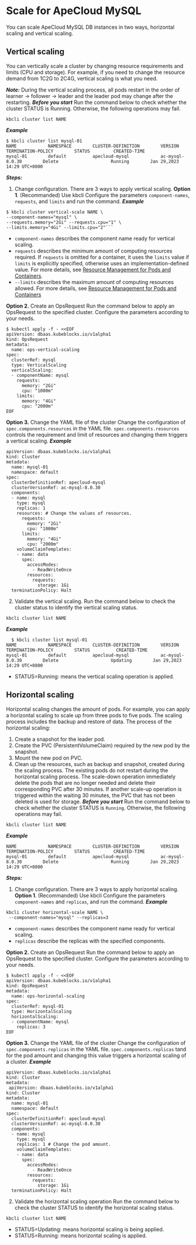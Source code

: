 # Scale for ApeCloud MySQL
You can scale ApeCloud MySQL DB instances in two ways, horizontal scaling and vertical scaling. 

## Vertical scaling
You can vertically scale a cluster by changing resource requirements and limits (CPU and storage). For example, if you need to change the resource demand from 1C2G to 2C4G, vertical scaling is what you need.

***Note:***
During the vertical scaling process, all pods restart in the order of learner -> follower -> leader and the leader pod may change after the restarting.
***Before you start***
Run the command below to check whether the cluster STATUS is Running. Otherwise, the following operations may fail.
```
kbcli cluster list NAME
```
***Example***
```
$ kbcli cluster list mysql-01
NAME            NAMESPACE        CLUSTER-DEFINITION        VERSION                TERMINATION-POLICY        STATUS         CREATED-TIME
mysql-01        default          apecloud-mysql            ac-mysql-8.0.30        Delete                    Running        Jan 29,2023 14:29 UTC+0800
```
***Steps:***
1. Change configuration.
There are 3 ways to apply vertical scaling.
**Option 1**. (Recommanded) Use kbcli
Configure the parameters `component-names`, `requests`, and `limits` and run the command.
***Example***

```
$ kbcli cluster vertical-scale NAME \
--component-names="mysql" \
--requests.memory="2Gi" --requests.cpu="1" \
--limits.memory="4Gi" --limits.cpu="2"```
```
- `component-names` describes the component name ready for vertical scaling.
- `requests` describes the minimum amount of computing resources required. If `requests` is omitted for a container, it uses the `limits` value if `limits` is explicitly specified, otherwise uses an implementation-defined value. For more details, see [Resource Management for Pods and Containers](https://kubernetes.io/docs/concepts/configuration/manage-resources-containers/).
- `--limits` describes the maximum amount of computing resources allowed. For more details, see [Resource Management for Pods and Containers](https://kubernetes.io/docs/concepts/configuration/manage-resources-containers/)

**Option 2.** Create an OpsRequest
Run the command below to apply an OpsRequest to the specified cluster. Configure the parameters according to your needs.
```
$ kubectl apply -f - <<EOF
apiVersion: dbaas.kubeblocks.io/v1alpha1
kind: OpsRequest
metadata:
  name: ops-vertical-scaling
spec:
  clusterRef: mysql
  type: VerticalScaling 
  verticalScaling:
  - componentName: mysql
    requests:
      memory: "2Gi"
      cpu: "1000m"
    limits:
      memory: "4Gi"
      cpu: "2000m"
EOF
```
**Option 3.** Change the YAML file of the cluster
Change the configuration of `spec.components.resources` in the YAML file. `spec.components.resources` controls the requirement and limit of resources and changing them triggers a vertical scaling. 
***Example***
```
apiVersion: dbaas.kubeblocks.io/v1alpha1
kind: Cluster
metadata:
  name: mysql-01
  namespace: default
spec:
  clusterDefinitionRef: apecloud-mysql
  clusterVersionRef: ac-mysql-8.0.30
  components:
  - name: mysql
    type: mysql
    replicas: 1
    resources: # Change the values of resources.
      requests:
        memory: "2Gi"
        cpu: "1000m"
      limits:
        memory: "4Gi"
        cpu: "2000m"
    volumeClaimTemplates:
    - name: data
      spec:
        accessModes:
          - ReadWriteOnce
        resources:
          requests:
            storage: 1Gi
  terminationPolicy: Halt
  ```
  2. Validate the vertical scaling.
  Run the command below to check the cluster status to identify the vertical scaling status.
  ```
  kbcli cluster list NAME
  ```
  ***Example***
  ```
    $ kbcli cluster list mysql-01
  NAME            NAMESPACE        CLUSTER-DEFINITION        VERSION                TERMINATION-POLICY        STATUS          CREATED-TIME
  mysql-01        default          apecloud-mysql            ac-mysql-8.0.30        Delete                    Updating        Jan 29,2023 14:29 UTC+0800
  ```
  - STATUS=Running: means the vertical scaling operation is applied.

## Horizontal scaling
Horizontal scaling changes the amount of pods. For example, you can apply a horizontal scaling to scale up from three pods to five pods. The scaling process includes the backup and restore of data.
The process of the horizontal scaling:
1. Create a snapshot for the leader pod.
2. Create the PVC (PersistentVolumeClaim) required by the new pod by the snapshot.
3. Mount the new pod on PVC.
4. Clean up the resources, such as backup and snapshot, created during the scaling process.
The existing pods do not restart during the horizontal scaling process.
The scale-down operation immediately delete the pods that are no longer needed and delete their corresponding PVC after 30 minutes. If another scale-up operation is triggered within the waiting 30 minutes, the PVC that has not been deleted is used for storage.
***Before you start***
Run the command below to check whether the cluster STATUS is `Running`. Otherwise, the following operations may fail.

  ```
  kbcli cluster list NAME
  ```

 
***Example***
```$ kbcli cluster list mysql-01
NAME            NAMESPACE        CLUSTER-DEFINITION        VERSION                TERMINATION-POLICY        STATUS         CREATED-TIME
mysql-01        default          apecloud-mysql            ac-mysql-8.0.30        Delete                    Running        Jan 29,2023 14:29 UTC+0800
```

***Steps:***
1. Change configuration.
There are 3 ways to apply horizontal scaling.
**Option 1**. (Recommanded) Use kbcli
Configure the parameters `component-names` and `replicas`, and run the command.
***Example***

```
kbcli cluster horizontal-scale NAME \
 --component-names="mysql" --replicas=3
```
- `component-names` describes the component name ready for vertical scaling.
- `replicas` describe the replicas with the specified components.


**Option 2.** Create an OpsRequest
Run the command below to apply an OpsRequest to the specified cluster. Configure the parameters according to your needs.
```
$ kubectl apply -f - <<EOF
apiVersion: dbaas.kubeblocks.io/v1alpha1
kind: OpsRequest
metadata:
  name: ops-horizontal-scaling
spec:
  clusterRef: mysql-01
  type: HorizontalScaling
  horizontalScaling:
  - componentName: mysql
    replicas: 3
EOF
```
**Option 3.** Change the YAML file of the cluster
Change the configuration of `spec.components.replicas` in the YAML file. `spec.components.replicas` tand for the pod amount and changing this value triggers a horizontal scaling of a cluster. 
***Example***
```
apiVersion: dbaas.kubeblocks.io/v1alpha1
kind: Cluster
metadata:
 apiVersion: dbaas.kubeblocks.io/v1alpha1
kind: Cluster
metadata:
  name: mysql-01
  namespace: default
spec:
  clusterDefinitionRef: apecloud-mysql
  clusterVersionRef: ac-mysql-8.0.30
  components:
  - name: mysql
    type: mysql
    replicas: 1 # Change the pod amount.
    volumeClaimTemplates:
    - name: data
      spec:
        accessModes:
          - ReadWriteOnce
        resources:
          requests:
            storage: 1Gi
  terminationPolicy: Halt
  ```
2. Validate the horizontal scaling operation
Run the command below to check the cluster STATUS to identify the horizontal scaling status.
```
kbcli cluster list NAME
```

- STATUS=Updating: means horizontal scaling is being applied.
- STATUS=Running: means horizontal scaling is applied.